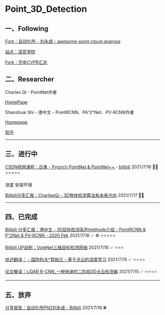 # Point_3D_Detection

## 一、Following

[Fork：自动化所 - 刘永成 - awesome-point-cloud-analysis](https://github.com/Yochengliu/awesome-point-cloud-analysis)

[站点：深蓝学院](https://www.shenlanxueyuan.com/)

[Fork：历年CVPR汇总](https://github.com/extreme-assistant/CVPR2021-Paper-Code-Interpretation)

## 二、Researcher

Charles QI - PointNet作者

[HomePage](http://stanford.edu/~rqi/)

Shaoshuai Shi - 港中文 - PointRCNN、PA^2^Net、PV-RCNN作者

[Homepage](https://shishaoshuai.com/)

[知乎](https://www.zhihu.com/people/yilu-kuang-shuai/posts)

---

## 三、进行中

[CSDN视频课程：白勇 - Pytorch PointNet & PointNet++ ](https://edu.csdn.net/course/detail/30428)  - [bilibili](https://www.bilibili.com/video/BV1Pp4y1473K/?spm_id_from=333.788.recommend_more_video.1) 2021/7/16 🏃‍♀️ ⭐️⭐️⭐️⭐️⭐️

进度 安装环境

[Bilibili分享汇报：CharliesQi - 3D物体检测算法和未来方向](https://www.bilibili.com/video/BV1wA411p7FZ/?spm_id_from=333.788.recommend_more_video.1) 2021/7/17 🏃‍♀️

----

## 四、已完成

[Bilibili 分享汇报：港中文 - 3D目标检测系列methods介绍 - PointRCNN & P^2Net & PV-RCNN - 2020 Feb](https://www.bilibili.com/video/BV1E741177wr?from=search&seid=8492363675717627619) 2021/7/16 ✅ ♻️ ⭐️⭐️⭐️⭐️⭐️

[Bilibili UP自制：VoteNet三维目标检测网络](https://www.bilibili.com/video/BV1sv411z75i?from=search&seid=3349358222854394614) 2021/7/16 ✅ ⭐️⭐️⭐️

[综述翻译： - 国防科大*郭裕兰 - 基于点云的深度学习](https://zhuanlan.zhihu.com/p/103640399) 2021/7/15 ✅ ⭐️⭐️⭐️⭐️

[论文解读：LiDAR R-CNN_一种快速的二阶段3D点云检测器](https://zhuanlan.zhihu.com/p/359800738) 2021/7/15 ✅ ⭐️⭐️⭐️⭐️

-----

## 五、放弃

[分享报告：自动化所PhD刘永成 - Bilibili](https://www.bilibili.com/video/BV1RZ4y1x7X2?from=search&seid=13321145174306682894) 2021/7/16 ❌

